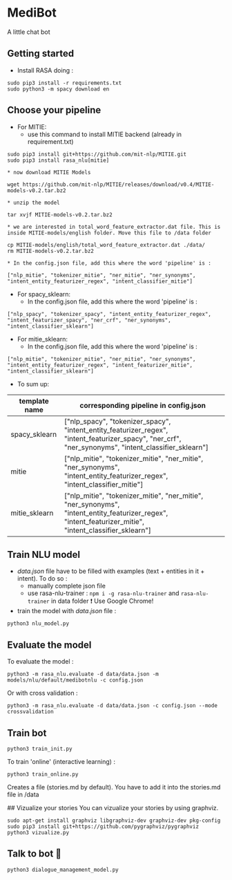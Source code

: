 # MediBot
A little chat bot

## Getting started 
* Install RASA doing :
```
sudo pip3 install -r requirements.txt
sudo python3 -m spacy download en
```

## Choose your pipeline
* For MITIE:
	* use this command to install MITIE backend (already in requirement.txt)
```
sudo pip3 install git+https://github.com/mit-nlp/MITIE.git
sudo pip3 install rasa_nlu[mitie]
```

	* now download MITIE Models
```
wget https://github.com/mit-nlp/MITIE/releases/download/v0.4/MITIE-models-v0.2.tar.bz2
```

	* unzip the model
```
tar xvjf MITIE-models-v0.2.tar.bz2
```

	* we are interested in total_word_feature_extractor.dat file. This is inside MITIE-models/english folder. Move this file to /data folder
```
cp MITIE-models/english/total_word_feature_extractor.dat ./data/
rm MITIE-models-v0.2.tar.bz2
```

	* In the config.json file, add this where the word 'pipeline' is :
```
["nlp_mitie", "tokenizer_mitie", "ner_mitie", "ner_synonyms", "intent_entity_featurizer_regex", "intent_classifier_mitie"]
```

* For spacy_sklearn:
	* In the config.json file, add this where the word 'pipeline' is :
```
["nlp_spacy", "tokenizer_spacy", "intent_entity_featurizer_regex", "intent_featurizer_spacy", "ner_crf", "ner_synonyms",  "intent_classifier_sklearn"]
```

* For mitie_sklearn:
	* In the config.json file, add this where the word 'pipeline' is :
```
["nlp_mitie", "tokenizer_mitie", "ner_mitie", "ner_synonyms", "intent_entity_featurizer_regex", "intent_featurizer_mitie", "intent_classifier_sklearn"]
```

* To sum up:

template name | corresponding pipeline in config.json
------------ | -------------
spacy_sklearn | ["nlp_spacy", "tokenizer_spacy", "intent_entity_featurizer_regex", "intent_featurizer_spacy", "ner_crf", "ner_synonyms",  "intent_classifier_sklearn"]
mitie | ["nlp_mitie", "tokenizer_mitie", "ner_mitie", "ner_synonyms", "intent_entity_featurizer_regex", "intent_classifier_mitie"]
mitie_sklearn | ["nlp_mitie", "tokenizer_mitie", "ner_mitie", "ner_synonyms", "intent_entity_featurizer_regex", "intent_featurizer_mitie", "intent_classifier_sklearn"]

## Train NLU model
* _data.json_ file have to be filled with examples (text + entities in it + intent).
To do so :
	* manually complete json file
	* use rasa-nlu-trainer : `npm i -g rasa-nlu-trainer` and `rasa-nlu-trainer` in data folder
:heavy_exclamation_mark: Use Google Chrome!
* train the model with _data.json_ file :
```
python3 nlu_model.py
```

## Evaluate the model
To evaluate the model :
```
python3 -m rasa_nlu.evaluate -d data/data.json -m models/nlu/default/medibotnlu -c config.json
```
Or with cross validation :
```
python3 -m rasa_nlu.evaluate -d data/data.json -c config.json --mode crossvalidation
```

## Train bot
```
python3 train_init.py
```
To train 'online' (interactive learning) :

```
python3 train_online.py
```
Creates a file (stories.md by default). You have to add it into the stories.md file in /data

## Vizualize your stories
You can vizualize your stories by using graphviz. 
```
sudo apt-get install graphviz libgraphviz-dev graphviz-dev pkg-config
sudo pip3 install git+https://github.com/pygraphviz/pygraphviz
python3 vizualize.py
```

## Talk to bot :space_invader:

```
python3 dialogue_management_model.py
```
